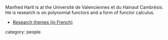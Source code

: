Manfred Hartl is at the Université de Valenciennes et du Hainaut Cambrésis. He 
is research is on polynomial functors and a form of functor calculus.

* [Research themes (in French)](http://www.univ-valenciennes.fr/lamav/Hartl/recherche.html)

category: people